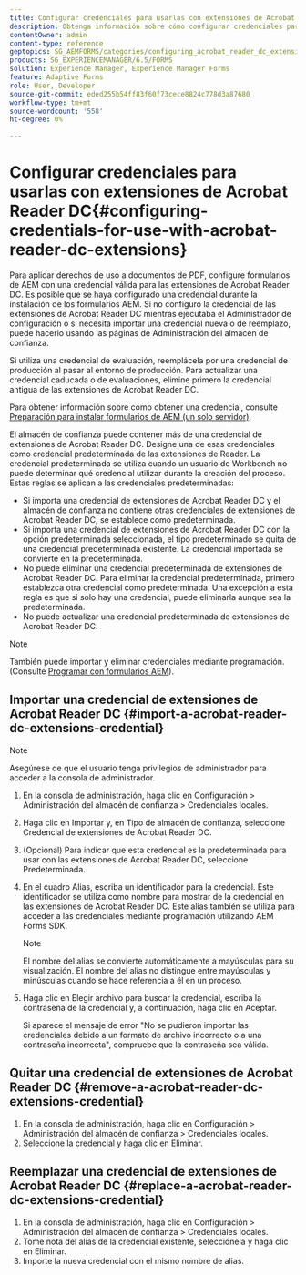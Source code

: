 ```yaml
---
title: Configurar credenciales para usarlas con extensiones de Acrobat Reader DC
description: Obtenga información sobre cómo configurar credenciales para utilizarlas con extensiones de Acrobat Reader DC.
contentOwner: admin
content-type: reference
geptopics: SG_AEMFORMS/categories/configuring_acrobat_reader_dc_extensions
products: SG_EXPERIENCEMANAGER/6.5/FORMS
solution: Experience Manager, Experience Manager Forms
feature: Adaptive Forms
role: User, Developer
source-git-commit: eded255b54ff83f60f73cece8824c778d3a87680
workflow-type: tm+mt
source-wordcount: '558'
ht-degree: 0%

---
```


# Configurar credenciales para usarlas con extensiones de Acrobat Reader DC{#configuring-credentials-for-use-with-acrobat-reader-dc-extensions}

Para aplicar derechos de uso a documentos de PDF, configure formularios de AEM con una credencial válida para las extensiones de Acrobat Reader DC. Es posible que se haya configurado una credencial durante la instalación de los formularios AEM. Si no configuró la credencial de las extensiones de Acrobat Reader DC mientras ejecutaba el Administrador de configuración o si necesita importar una credencial nueva o de reemplazo, puede hacerlo usando las páginas de Administración del almacén de confianza.

Si utiliza una credencial de evaluación, reemplácela por una credencial de producción al pasar al entorno de producción. Para actualizar una credencial caducada o de evaluaciones, elimine primero la credencial antigua de las extensiones de Acrobat Reader DC.

Para obtener información sobre cómo obtener una credencial, consulte [Preparación para instalar formularios de AEM (un solo servidor)](https://helpx.adobe.com/pdf/aem-forms/6-3/prepare-install-single-server.pdf).

El almacén de confianza puede contener más de una credencial de extensiones de Acrobat Reader DC. Designe una de esas credenciales como credencial predeterminada de las extensiones de Reader. La credencial predeterminada se utiliza cuando un usuario de Workbench no puede determinar qué credencial utilizar durante la creación del proceso. Estas reglas se aplican a las credenciales predeterminadas:

* Si importa una credencial de extensiones de Acrobat Reader DC y el almacén de confianza no contiene otras credenciales de extensiones de Acrobat Reader DC, se establece como predeterminada.
* Si importa una credencial de extensiones de Acrobat Reader DC con la opción predeterminada seleccionada, el tipo predeterminado se quita de una credencial predeterminada existente. La credencial importada se convierte en la predeterminada.
* No puede eliminar una credencial predeterminada de extensiones de Acrobat Reader DC. Para eliminar la credencial predeterminada, primero establezca otra credencial como predeterminada. Una excepción a esta regla es que si solo hay una credencial, puede eliminarla aunque sea la predeterminada.
* No puede actualizar una credencial predeterminada de extensiones de Acrobat Reader DC.

>[!NOTE]
>
>También puede importar y eliminar credenciales mediante programación. (Consulte [Programar con formularios AEM](https://experienceleague.adobe.com/docs/experience-manager-release-information/aem-release-updates/previous-updates/aem-previous-versions.html?lang=es)).

## Importar una credencial de extensiones de Acrobat Reader DC {#import-a-acrobat-reader-dc-extensions-credential}

>[!NOTE]
> 
> Asegúrese de que el usuario tenga privilegios de administrador para acceder a la consola de administrador.

1. En la consola de administración, haga clic en Configuración > Administración del almacén de confianza > Credenciales locales.
1. Haga clic en Importar y, en Tipo de almacén de confianza, seleccione Credencial de extensiones de Acrobat Reader DC.
1. (Opcional) Para indicar que esta credencial es la predeterminada para usar con las extensiones de Acrobat Reader DC, seleccione Predeterminada.
1. En el cuadro Alias, escriba un identificador para la credencial. Este identificador se utiliza como nombre para mostrar de la credencial en las extensiones de Acrobat Reader DC. Este alias también se utiliza para acceder a las credenciales mediante programación utilizando AEM Forms SDK.

   >[!NOTE]
   >
   >El nombre del alias se convierte automáticamente a mayúsculas para su visualización. El nombre del alias no distingue entre mayúsculas y minúsculas cuando se hace referencia a él en un proceso.

1. Haga clic en Elegir archivo para buscar la credencial, escriba la contraseña de la credencial y, a continuación, haga clic en Aceptar.

   Si aparece el mensaje de error &quot;No se pudieron importar las credenciales debido a un formato de archivo incorrecto o a una contraseña incorrecta&quot;, compruebe que la contraseña sea válida.

## Quitar una credencial de extensiones de Acrobat Reader DC {#remove-a-acrobat-reader-dc-extensions-credential}

1. En la consola de administración, haga clic en Configuración > Administración del almacén de confianza > Credenciales locales.
1. Seleccione la credencial y haga clic en Eliminar.

## Reemplazar una credencial de extensiones de Acrobat Reader DC {#replace-a-acrobat-reader-dc-extensions-credential}

1. En la consola de administración, haga clic en Configuración > Administración del almacén de confianza > Credenciales locales.
1. Tome nota del alias de la credencial existente, selecciónela y haga clic en Eliminar.
1. Importe la nueva credencial con el mismo nombre de alias.
